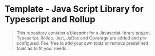 # Template - Java Script Library for Typescript and Rollup

> This repository contains a blueprint for a Javascript library project.
> Typescript, Rollup, Jest, JsDoc and Coverage are added and pre configured.
> Feel free to add your own tools or remove predefined tools as to fit your
> needs.


